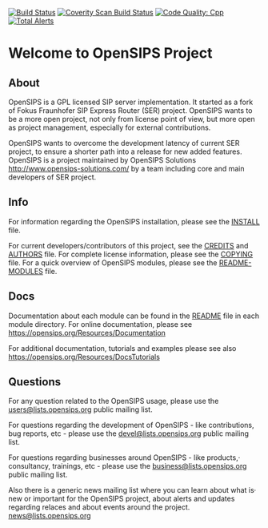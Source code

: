 [![Build Status](https://travis-ci.com/OpenSIPS/opensips.svg?branch=master)](https://travis-ci.org/OpenSIPS/opensips)
[![Coverity Scan Build Status](https://scan.coverity.com/projects/7580/badge.svg)](https://scan.coverity.com/projects/opensips-opensips)
[![Code Quality: Cpp](https://img.shields.io/lgtm/grade/cpp/g/OpenSIPS/opensips.svg?logo=lgtm&logoWidth=18)](https://lgtm.com/projects/g/OpenSIPS/opensips/context:cpp)
[![Total Alerts](https://img.shields.io/lgtm/alerts/g/OpenSIPS/opensips.svg?logo=lgtm&logoWidth=18)](https://lgtm.com/projects/g/OpenSIPS/opensips/alerts)

# Welcome to OpenSIPS Project


## About

OpenSIPS is a GPL licensed SIP server implementation. It started as a fork of
Fokus Fraunhofer SIP Express Router (SER) project. OpenSIPS wants to be a more
open project, not only from license point of view, but more open as project
management, especially for external contributions.

OpenSIPS wants to overcome the development latency of current SER project,
to ensure a shorter path into a release for new added features.
OpenSIPS is a project maintained by OpenSIPS Solutions
           <http://www.opensips-solutions.com/>
by a team including core and main developers of SER project.


## Info
For information regarding the OpenSIPS installation, please see the [INSTALL](INSTALL)
file.

For current developers/contributors of this project, see the [CREDITS](CREDITS) and
[AUTHORS](AUTHORS) file. For complete license information, please see the [COPYING](COPYING) file.
For a quick overview of OpenSIPS modules, please see the [README-MODULES](README-MODULES) file.


## Docs

Documentation about each module can be found in the [README]() file in each
module directory. For online documentation, please see
           <https://opensips.org/Resources/Documentation>

For additional documentation, tutorials and examples please see also
           <https://opensips.org/Resources/DocsTutorials>



## Questions

For any question related to the OpenSIPS usage, please use the
           <users@lists.opensips.org>
public mailing list.

For questions regarding the development of OpenSIPS - like contributions, bug
reports, etc - please use the
           <devel@lists.opensips.org>
public mailing list.

For questions regarding businesses around OpenSIPS - like products,·
consultancy, trainings, etc - please use the
           <business@lists.opensips.org>
public mailing list.

Also there is a generic news mailing list where you can learn about what is·
new or important for the OpenSIPS project, about alerts and updates regarding
relaces and about events around the project.
           <news@lists.opensips.org>
